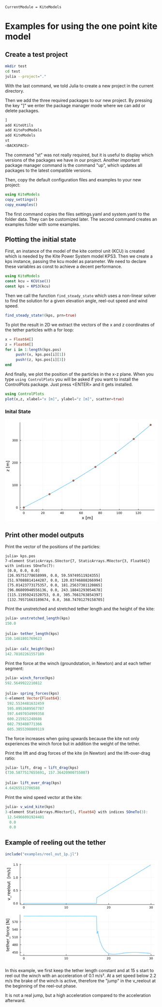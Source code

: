 ```@meta
CurrentModule = KiteModels
```
# Examples for using the one point kite model

## Create a test project
```bash
mkdir test
cd test
julia --project="."
```
With the last command, we told Julia to create a new project in the current directory.

Then we add the three required packages to our new project. By pressing the key "]"
we enter the package manager mode where we can add or delete packages.
```julia
]
add KiteUtils
add KitePodModels
add KiteModels
st
<BACKSPACE>
```
The command "st" was not really required, but it is useful to display which versions
of the packages we have in our project. Another important package manager command
is the command "up", which updates all packages to the latest compatible versions.

Then, copy the default configuration files and examples to your new project:
```julia
using KiteModels
copy_settings()
copy_examples()
```
The first command copies the files settings.yaml and system.yaml to the folder data.
They can be customized later. The second command creates an examples folder with some examples.

## Plotting the initial state
First, an instance of the model of the kite control unit (KCU) is created which is needed by the Kite Power System model KPS3. Then we create a kps instance, passing the kcu model as parameter. We need to declare these variables as const to achieve a decent performance.
```julia
using KiteModels
const kcu = KCU(se())
const kps = KPS3(kcu)
```
Then we call the function `find_steady_state` which uses a non-linear solver to find the solution for a given elevation angle, reel-out speed and wind speed. 
```julia
find_steady_state!(kps, prn=true)
```
To plot the result in 2D we extract the vectors of the x and z coordinates of the tether particles with a for loop:
```julia
x = Float64[] 
z = Float64[]
for i in 1:length(kps.pos)
     push!(x, kps.pos[i][1])
     push!(z, kps.pos[i][3])
end
```
And finally, we plot the position of the particles in the x-z plane. When you type ```using ControlPlots``` you will be asked if you want to install the ControlPlots package. Just press \<ENTER\> and it gets installed.
```julia
using ControlPlots
plot(x,z, xlabel="x [m]", ylabel="z [m]", scatter=true)
```
### Inital State
![Initial State](initial_state.png)

## Print other model outputs
Print the vector of the positions of the particles:
```
julia> kps.pos
7-element StaticArrays.SVector{7, StaticArrays.MVector{3, Float64}} with indices SOneTo(7):
 [0.0, 0.0, 0.0]
 [26.95751778658999, 0.0, 59.59749511924355]
 [51.97088814144287, 0.0, 120.03746888266994]
 [75.01423773175357, 0.0, 181.25637381120865]
 [96.06809940556136, 0.0, 243.18841293054678]
 [115.11959241520753, 0.0, 305.7661763854397]
 [132.79571663189674, 0.0, 368.74701279158705]

```
Print the unstretched and stretched tether length and the height of the kite:
```julia
julia> unstretched_length(kps)
150.0

julia> tether_length(kps)
150.1461801769623

julia> calc_height(kps)
142.78102261557189
``` 
Print the force at the winch (groundstation, in Newton) and at each tether segment:
```julia
julia> winch_force(kps)
592.5649922210812

julia> spring_forces(kps)
6-element Vector{Float64}:
 592.5534481632459
 595.0953689567787
 597.6497034999358
 600.215921248686
 602.793488771366
 605.3855398009119
```
The force increases when going upwards because the kite not only experiences the winch force but in addition the weight of the tether.

Print the lift and drag forces of the kite (in Newton) and the lift-over-drag ratio:
```julia
julia> lift, drag = lift_drag(kps)
(730.5877517655691, 157.36420900755007)

julia> lift_over_drag(kps)
4.64265512706588
```
Print the wind speed vector at the kite:
```julia
julia> v_wind_kite(kps)
3-element StaticArrays.MVector{3, Float64} with indices SOneTo(3):
 12.54966091924401
  0.0
  0.0
```
## Example of reeling out the tether
```julia
include("examples/reel_out_1p.jl")
```
![Reel out 1p model](reelout_force_1p.png)

In this example, we first keep the tether length constant and at 15 s start to reel out the winch with an acceleration of 0.1 m/s². At a set speed below 2.2 m/s the brake of the winch is active, therefore the "jump" in the v_reelout at the beginning of the reel-out phase.

It is not a real jump, but a high acceleration compared to the acceleration afterward.

